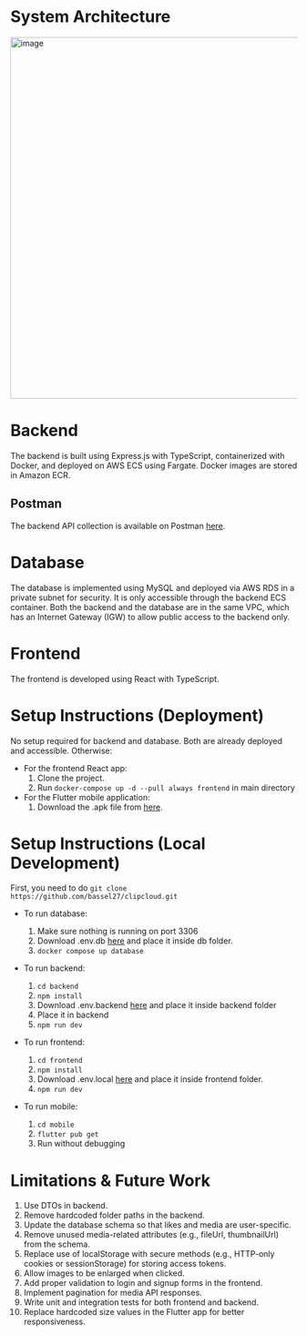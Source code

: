 # System Architecture
<img width="955" height="635" alt="image" src="https://github.com/user-attachments/assets/d20f5fab-a254-42fe-ac80-563048ac7294" />

# Backend

The backend is built using Express.js with TypeScript, containerized with Docker, and deployed on AWS ECS using Fargate. Docker images are stored in Amazon ECR.

## Postman

The backend API collection is available on Postman [here](https://grad-project-9975.postman.co/workspace/Personal~aec82f60-08b4-4964-8861-0b9414f1b7c4/collection/44435924-1bb3ce08-54bf-4cf3-9bb0-1adac6b8afd9?action=share&source=copy-link&creator=44435924).

# Database

The database is implemented using MySQL and deployed via AWS RDS in a private subnet for security. It is only accessible through the backend ECS container. Both the backend and the database are in the same VPC, which has an Internet Gateway (IGW) to allow public access to the backend only.

# Frontend

The frontend is developed using React with TypeScript.

# Setup Instructions (Deployment)
No setup required for backend and database. Both are already deployed and accessible. Otherwise:
- For the frontend React app:
  1. Clone the project.
  2. Run `docker-compose up -d --pull always frontend` in main directory
- For the Flutter mobile application:
  1. Download the .apk file from [here](https://drive.google.com/drive/folders/1yyi20oIRq53Mug5WAduRbgFvfKUt1Bvn?usp=sharing).
     
# Setup Instructions (Local Development)
First, you need to do `git clone https://github.com/bassel27/clipcloud.git`
- To run database:
  1.  Make sure nothing is running on port 3306
  2.  Download .env.db [here](https://drive.google.com/drive/folders/1yyi20oIRq53Mug5WAduRbgFvfKUt1Bvn?usp=sharing) and place it inside db folder.
  3.  `docker compose up database`
  
- To run backend:
  1. `cd backend`
  2. `npm install`
  3. Download .env.backend [here](https://drive.google.com/drive/folders/1yyi20oIRq53Mug5WAduRbgFvfKUt1Bvn?usp=sharing) and place it inside backend folder
  4. Place it in backend
  5. `npm run dev`
     
- To run frontend:
  1. `cd frontend`
  2. `npm install`
  3. Download .env.local [here](https://drive.google.com/drive/folders/1yyi20oIRq53Mug5WAduRbgFvfKUt1Bvn?usp=sharing) and place it inside frontend folder.
  4. `npm run dev`

- To run mobile:
  1. `cd mobile`
  2. `flutter pub get`
  3. Run without debugging

# Limitations & Future Work
1.	Use DTOs in backend.
2.	Remove hardcoded folder paths in the backend.
3.	Update the database schema so that likes and media are user-specific.
4.	Remove unused media-related attributes (e.g., fileUrl, thumbnailUrl) from the schema.
5.	Replace use of localStorage with secure methods (e.g., HTTP-only cookies or sessionStorage) for storing access tokens.
6.	Allow images to be enlarged when clicked.
7.	Add proper validation to login and signup forms in the frontend.
8.	Implement pagination for media API responses.
9.	Write unit and integration tests for both frontend and backend.
10.	Replace hardcoded size values in the Flutter app for better responsiveness.
